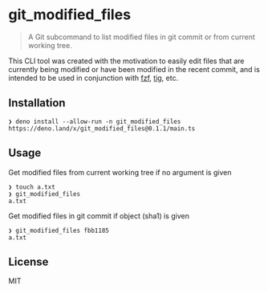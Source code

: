 # git_modified_files

>A Git subcommand to list modified files in git commit or from current working tree.

This CLI tool was created with the motivation to easily edit files that are currently being modified or have been modified in the recent commit, and is intended to be used in conjunction with [fzf](https://github.com/junegunn/fzf), [tig](https://github.com/jonas/tig), etc.

## Installation

```
❯ deno install --allow-run -n git_modified_files https://deno.land/x/git_modified_files@0.1.1/main.ts
```

## Usage

Get modified files from current working tree if no argument is given

```
❯ touch a.txt
❯ git_modified_files
a.txt
```

Get modified files in git commit if object (sha1) is given

```
❯ git_modified_files fbb1185
a.txt
```

## License

MIT
